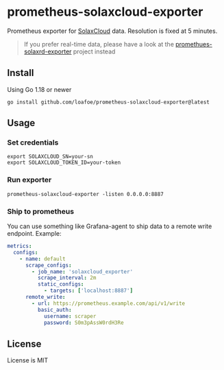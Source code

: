 # prometheus-solaxcloud-exporter

Prometheus exporter for [SolaxCloud](https://www.solaxcloud.com) data. Resolution is fixed at 5 minutes.

> If you prefer real-time data, please have a look at the [promethues-solaxrd-exporter](https://github.com/loafoe/prometheus-solaxrt-exporter) project instead

## Install

Using Go 1.18 or newer

```shell
go install github.com/loafoe/prometheus-solaxcloud-exporter@latest
```

## Usage

### Set credentials

```shell
export SOLAXCLOUD_SN=your-sn
export SOLAXCLOUD_TOKEN_ID=your-token
```

### Run exporter

```shell
prometheus-solaxcloud-exporter -listen 0.0.0.0:8887
```

### Ship to prometheus

You can use something like Grafana-agent to ship data to a remote write endpoint. Example:

```yml
metrics:
  configs:
    - name: default
      scrape_configs:
        - job_name: 'solaxcloud_exporter'
          scrape_interval: 2m
          static_configs:
            - targets: ['localhost:8887']
      remote_write:
        - url: https://prometheus.example.com/api/v1/write
          basic_auth:
            username: scraper
            password: S0m3pAssW0rdH3Re
```

## License

License is MIT
